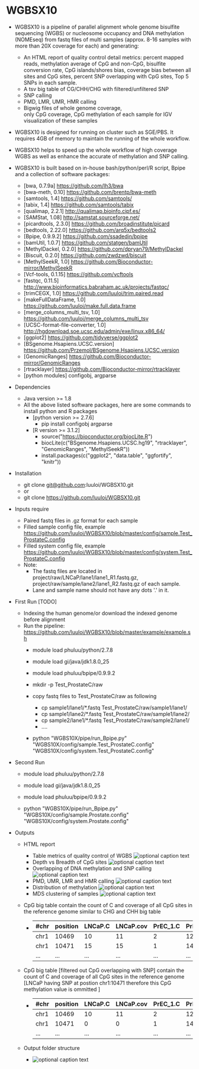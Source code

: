 # WGBSX10

* WGBSX10 is a pipeline of parallel alignment whole genome bisulfite sequencing (WGBS) or nucleosome occupancy and DNA methylation (NOMEseq) from fastq files of multi samples (approx. 8-16 samples with more than 20X coverage for each) and generating:
  * An HTML report of quality control detail metrics: percent mapped reads, methylation average of CpG and non-CpG, bisulfite conversion rate, CpG islands/shores bias, coverage bias between all sites and CpG sites, percent SNP overlapping with CpG sites, Top 5 SNPs in each sample.
  * A tsv big table of CG/CHH/CHG with filtered/unfiltered SNP
  * SNP calling
  * PMD, LMR, UMR, HMR calling 
  * Bigwig files of whole genome coverage, only CpG coverage, CpG methylation of each sample for IGV visualization
of these samples

* WGBSX10 is designed for running on cluster such as SGE/PBS. It requires 4GB of memory to maintain the running of the whole workflow.

* WGBSX10 helps to speed up the whole workflow of high coverage WGBS as well as enhance the accurate of methylation and SNP calling.

* WGBSX10 is built based on in-house bash/python/perl/R script, Bpipe and a collection of software packages:
  * [bwa, 0.7.9a]                      https://github.com/lh3/bwa
  * [bwa-meth, 0.10]                   https://github.com/brentp/bwa-meth
  * [samtools, 1.4]                    https://github.com/samtools/
  * [tabix, 1.4]                       https://github.com/samtools/tabix
  * [qualimap, 2.2.1]                  http://qualimap.bioinfo.cipf.es/
  * [SAMStat, 1.08]                    http://samstat.sourceforge.net/
  * [picardtools, 2.3.0]               https://github.com/broadinstitute/picard
  * [bedtools, 2.22.0]                 https://github.com/arq5x/bedtools2
  * [Bpipe, 0.9.9.2]                   https://github.com/ssadedin/bpipe
  * [bamUtil, 1.0.7]                   https://github.com/statgen/bamUtil
  * [MethylDackel, 0.2.0]              https://github.com/dpryan79/MethylDackel
  * [Biscuit, 0.2.0]                   https://github.com/zwdzwd/biscuit
  * [MethylSeekR, 1.0]                 https://github.com/Bioconductor-mirror/MethylSeekR
  * [Vcf-tools, 0.1.15]                https://github.com/vcftools
  * [fastqc, 0.11.5]                   http://www.bioinformatics.babraham.ac.uk/projects/fastqc/
  * [trimCEGX, 1.0]                    https://github.com/luuloi/trim.paired.read
  * [makeFullDataFrame, 1.0]           https://github.com/luuloi/make.full.data.frame
  * [merge_columns_multi_tsv, 1.0]     https://github.com/luuloi/merge_columns_multi_tsv
  * [UCSC-format-file-converter, 1.0]  http://hgdownload.soe.ucsc.edu/admin/exe/linux.x86_64/
  * [ggplot2]                          https://github.com/tidyverse/ggplot2
  * [BSgenome.Hsapiens.UCSC.version]   https://github.com/Przemol/BSgenome.Hsapiens.UCSC.version
  * [GenomicRanges]                    https://github.com/Bioconductor-mirror/GenomicRanges
  * [rtracklayer]                      https://github.com/Bioconductor-mirror/rtracklayer
  * [python modules] configobj, argparse
  
* Dependencies
  * Java version >= 1.8
  * All the above listed software packages, here are some commands to install python and R packages
    * [python version >= 2.7.6] 
      * pip install configobj argparse
    * [R version >= 3.1.2] 
      * source("https://bioconductor.org/biocLite.R")
      * biocLite(c("BSgenome.Hsapiens.UCSC.hg19", "rtracklayer", "GenomicRanges", "MethylSeekR")) 
      * install.packages(c("ggplot2", "data.table", "ggfortify", "knitr"))

* Installation
  * git clone git@github.com:luuloi/WGBSX10.git
  * or
  * git clone https://github.com/luuloi/WGBSX10.git
  
* Inputs require 
  * Paired fastq files in .gz format for each sample
  * Filled sample config file, example https://github.com/luuloi/WGBSX10/blob/master/config/sample.Test_ProstateC.config
  * Filled system config file, example https://github.com/luuloi/WGBSX10/blob/master/config/system.Test_ProstateC.config
  * Note: 
       * The fastq files are located in project/raw/LNCaP/lane1/lane1_R1.fastq.gz,                                          project/raw/sample/lane2/lane1_R2.fastq.gz of each sample.
       * Lane and sample name should not have any dots '.' in it.
                                       
* First Run [TODO]
  * Indexing the human genome/or download the indexed genome before alignment
  * Run the pipeline: https://github.com/luuloi/WGBSX10/blob/master/example/example.sh
    * module load phuluu/python/2.7.8
    * module load gi/java/jdk1.8.0_25
    * module load phuluu/bpipe/0.9.9.2
    
    * mkdir -p Test_ProstateC/raw
    * copy fastq files to Test_ProstateC/raw as following
      * cp sample1/lane1/*.fastq   Test_ProstateC/raw/sample1/lane1/
      * cp sample1/lane2/*.fastq   Test_ProstateC/raw/sample1/lane2/
      * cp sample2/lane1/*.fastq   Test_ProstateC/raw/sample2/lane1/
      * ....

    * python  "WGBS10X/pipe/run_Bpipe.py"  "WGBS10X/config/sample.Test_ProstateC.config"                                "WGBS10X/config/system.Test_ProstateC.config"

* Second Run
    * module load phuluu/python/2.7.8
    * module load gi/java/jdk1.8.0_25
    * module load phuluu/bpipe/0.9.9.2

    * python  "WGBS10X/pipe/run_Bpipe.py"  "WGBS10X/config/sample.Prostate.config" "WGBS10X/config/system.Prostate.config"

* Outputs
  * HTML report
    * Table metrics of quality control of WGBS ![optional caption text](example/figures/metrics.png)
    * Depth vs Breadth of CpG sites ![optional caption text](example/figures/depth.png)
    * Overlapping of DNA methylation and SNP calling ![optional caption text](example/figures/snp.png)
    * PMD, UMR, LMR and HMR calling ![optional caption text](example/figures/methylSeekR.png)
    * Distribution of methylation ![optional caption text](example/figures/distribution.png)
    * MDS clustering of samples ![optional caption text](example/figures/mds.png)
  
  * CpG big table contain the count of C and coverage of all CpG sites in the reference genome similar to CHG and CHH big table
    * #chr | position | LNCaP.C | LNCaP.cov | PrEC_1.C | PrEC_1.cov | PrEC.C | PrEC.cov
      -----|----------|---------|-----------|----------|------------|--------|----------
      chr1 | 10469    | 10       | 11        |  2       |  12        |   3    | 14  
      chr1 | 10471    | 15       | 15        |  1       |  14        |   2    | 12
      ...  | ...    | ...       | ...        |  ...       |  ...        |   ...    | ...
  
  * CpG big table [filtered out CpG overlapping with SNP] contain the count of C and coverage of all CpG sites in the reference genome [LNCaP having SNP at postion chr1:10471 therefore this CpG methylation value is ommitted ]
    * #chr | position | LNCaP.C | LNCaP.cov | PrEC_1.C | PrEC_1.cov | PrEC.C | PrEC.cov
      -----|----------|---------|-----------|----------|------------|--------|----------
      chr1 | 10469    | 10       | 11        |  2       |  12        |   3    | 14  
      chr1 | 10471    | 0       | 0        |  1       |  14        |   2    | 12
      ...  | ...    | ...       | ...        |  ...       |  ...        |   ...    | ...

  * Output folder structure
    * ![optional caption text](example/figures/tree.png)
